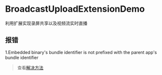 # BroadcastUploadExtensionDemo
利用扩展实现录屏共享以及视频流实时直播

## 报错

1.Embedded binary's bundle identifier is not prefixed with the parent app's bundle identifier

> 查看[解决方法](https://www.jianshu.com/p/2c8f3529b092)

